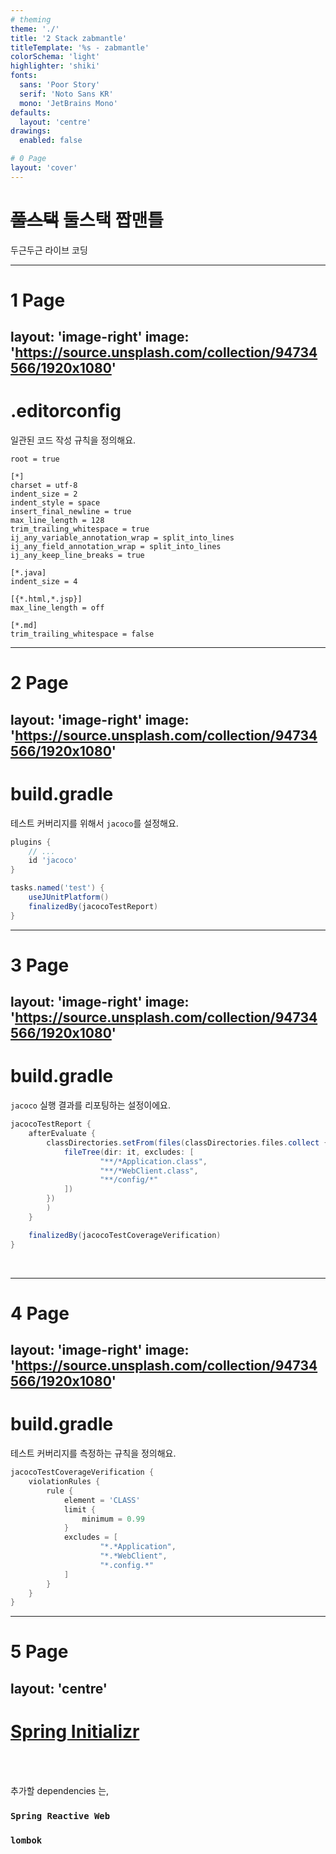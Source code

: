 ```yaml
---
# theming
theme: './'
title: '2 Stack zabmantle'
titleTemplate: '%s - zabmantle'
colorSchema: 'light'
highlighter: 'shiki'
fonts:
  sans: 'Poor Story'
  serif: 'Noto Sans KR'
  mono: 'JetBrains Mono'
defaults:
  layout: 'centre'
drawings: 
  enabled: false

# 0 Page
layout: 'cover'
---
```

# ~~풀스택~~ 둘스택 짭맨틀
두근두근 라이브 코딩


---
# 1 Page
layout: 'image-right'
image: 'https://source.unsplash.com/collection/94734566/1920x1080'
---
# .editorconfig
일관된 코드 작성 규칙을 정의해요.
```
root = true

[*]
charset = utf-8
indent_size = 2
indent_style = space
insert_final_newline = true
max_line_length = 128
trim_trailing_whitespace = true
ij_any_variable_annotation_wrap = split_into_lines
ij_any_field_annotation_wrap = split_into_lines
ij_any_keep_line_breaks = true

[*.java]
indent_size = 4

[{*.html,*.jsp}]
max_line_length = off

[*.md]
trim_trailing_whitespace = false
```

---
# 2 Page
layout: 'image-right'
image: 'https://source.unsplash.com/collection/94734566/1920x1080'
---
# build.gradle
테스트 커버리지를 위해서 `jacoco`를 설정해요.

```groovy {3|8}
plugins {
    // ...
    id 'jacoco'
}

tasks.named('test') {
    useJUnitPlatform()
    finalizedBy(jacocoTestReport)
}

```

---
# 3 Page
layout: 'image-right'
image: 'https://source.unsplash.com/collection/94734566/1920x1080'
---
# build.gradle
`jacoco` 실행 결과를 리포팅하는 설정이에요.
```groovy {all|4-7|13}
jacocoTestReport {
    afterEvaluate {
        classDirectories.setFrom(files(classDirectories.files.collect {
            fileTree(dir: it, excludes: [
                    "**/*Application.class",
                    "**/*WebClient.class",
                    "**/config/*"
            ])
        })
        )
    }

    finalizedBy(jacocoTestCoverageVerification)
}
```

<v-click>
<img class="image01">
</v-click>
<v-click>
<img class="image02">
</v-click>

---
# 4 Page
layout: 'image-right'
image: 'https://source.unsplash.com/collection/94734566/1920x1080'
---
# build.gradle
테스트 커버리지를 측정하는 규칙을 정의해요.
```groovy {all|6|9-11}
jacocoTestCoverageVerification {
    violationRules {
        rule {
            element = 'CLASS'
            limit {
                minimum = 0.99
            }
            excludes = [
                    "*.*Application",
                    "*.*WebClient",
                    "*.config.*"
            ]
        }
    }
}
```

---
# 5 Page
layout: 'centre'
---
# [Spring Initializr](https://start.spring.io/)

<br><br>

추가할 dependencies 는,
### `Spring Reactive Web`
### `lombok`

